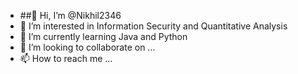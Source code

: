 - ##👋 Hi, I’m @Nikhil2346
- 👀 I’m interested in Information Security and Quantitative Analysis
- 🌱 I’m currently learning Java and Python
- 💞️ I’m looking to collaborate on ...
- 📫 How to reach me ...

<!---
Nikhil2346/Nikhil2346 is a ✨ special ✨ repository because its `README.md` (this file) appears on your GitHub profile.
You can click the Preview link to take a look at your changes.
--->
